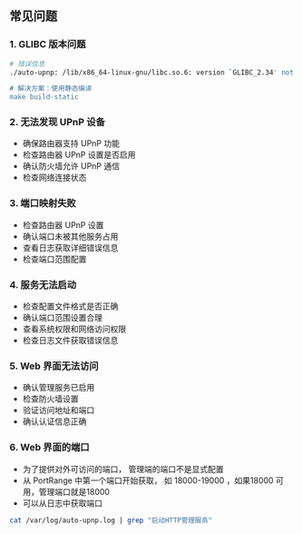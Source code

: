 

## 常见问题

### 1. GLIBC 版本问题
```bash
# 错误信息
./auto-upnp: /lib/x86_64-linux-gnu/libc.so.6: version `GLIBC_2.34' not found

# 解决方案：使用静态编译
make build-static
```

### 2. 无法发现 UPnP 设备
- 确保路由器支持 UPnP 功能
- 检查路由器 UPnP 设置是否启用
- 确认防火墙允许 UPnP 通信
- 检查网络连接状态

### 3. 端口映射失败
- 检查路由器 UPnP 设置
- 确认端口未被其他服务占用
- 查看日志获取详细错误信息
- 检查端口范围配置

### 4. 服务无法启动
- 检查配置文件格式是否正确
- 确认端口范围设置合理
- 查看系统权限和网络访问权限
- 检查日志文件获取错误信息

### 5. Web 界面无法访问
- 确认管理服务已启用
- 检查防火墙设置
- 验证访问地址和端口
- 确认认证信息正确 


### 6. Web 界面的端口
- 为了提供对外可访问的端口， 管理端的端口不是显式配置
- 从 PortRange 中第一个端口开始获取， 如 18000-19000 ，如果18000 可用，管理端口就是18000
- 可以从日志中获取端口

```bash
cat /var/log/auto-upnp.log | grep "启动HTTP管理服务"
```